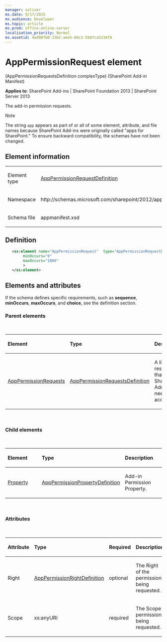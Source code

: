 ```yaml
---
manager: soliver
ms.date: 9/17/2015
ms.audience: Developer
ms.topic: article
ms.prod: office-online-server
localization_priority: Normal
ms.assetid: 4ad90fb0-33b2-aee5-69c2-5b97ca5334f8
---
```


# AppPermissionRequest element 

(AppPermissionRequestsDefinition complexType) (SharePoint Add-in Manifest)

**Applies to**: SharePoint Add-ins | SharePoint Foundation 2013 | SharePoint Server 2013

The add-in permission requests.

> [!NOTE] 
> The string `app` appears as part of or all of some element, attribute, and file names because SharePoint Add-ins were originally called "apps for SharePoint." To ensure backward compatibility, the schemas have not been changed.

## Element information

<table>
<colgroup>
<col width="50%" />
<col width="50%" />
</colgroup>
<tbody>
<tr class="odd">
<td align="left"><p><span class="label">Element type</span></p></td>
<td align="left"><p><a href="apppermissionrequestdefinition-complextype-sharepoint-add-in-manifest.md">AppPermissionRequestDefinition</a></p></td>
</tr>
<tr class="even">
<td align="left"><p><span class="label">Namespace</span></p></td>
<td align="left"><p>http://schemas.microsoft.com/sharepoint/2012/app/manifest</p></td>
</tr>
<tr class="odd">
<td align="left"><p><span class="label">Schema file</span></p></td>
<td align="left"><p>appmanifest.xsd</p></td>
</tr>
</tbody>
</table>

## Definition

```XML
   <xs:element name="AppPermissionRequest"  type="AppPermissionRequestDefinition"
        minOccurs="0"
        maxOccurs="1000"
        >
   </xs:element>
```        

## Elements and attributes

If the schema defines specific requirements, such as **sequence**, **minOccurs**, **maxOccurs**, and **choice**, see the definition section.


### Parent elements

<br/>

<table>
<colgroup>
<col width="33%" />
<col width="33%" />
<col width="33%" />
</colgroup>
<thead>
<tr class="header">
<th align="left"><p>Element</p></th>
<th align="left"><p>Type</p></th>
<th align="left"><p>Description</p></th>
</tr>
</thead>
<tbody>
<tr class="odd">
<td align="left"><p><a href="apppermissionrequests-element-appdefinition-complextypesharepoint-add-in-manifes.md">AppPermissionRequests</a></p></td>
<td align="left"><p><a href="apppermissionrequestsdefinition-complextype-sharepoint-add-in-manifest.md">AppPermissionRequestsDefinition</a></p></td>
<td align="left"><p>A list of resources that a SharePoint Add-in needs access to.</p></td>
</tr>
</tbody>
</table>

<br/>

### Child elements

<br/>

<table>
<colgroup>
<col width="33%" />
<col width="33%" />
<col width="33%" />
</colgroup>
<thead>
<tr class="header">
<th align="left"><p>Element</p></th>
<th align="left"><p>Type</p></th>
<th align="left"><p>Description</p></th>
</tr>
</thead>
<tbody>
<tr class="odd">
<td align="left"><p><a href="property-element-apppermissionrequestdefinition-complextypesharepoint-add-in-man.md">Property</a></p></td>
<td align="left"><p><a href="apppermissionpropertydefinition-complextype-sharepoint-add-in-manifest.md">AppPermissionPropertyDefinition</a></p></td>
<td align="left"><p>Add-in Permission Property.</p></td>
</tr>
</tbody>
</table>

<br/>

### Attributes

<br/>

<table>
<colgroup>
<col width="20%" />
<col width="20%" />
<col width="20%" />
<col width="20%" />
<col width="20%" />
</colgroup>
<thead>
<tr class="header">
<th align="left"><p>Attribute</p></th>
<th align="left"><p>Type</p></th>
<th align="left"><p>Required</p></th>
<th align="left"><p>Description</p></th>
<th align="left"><p>Possible values</p></th>
</tr>
</thead>
<tbody>
<tr class="odd">
<td align="left"><p>Right</p></td>
<td align="left"><p><a href="apppermissionrightdefinition-simpletype-sharepoint-add-in-manifest.md">AppPermissionRightDefinition</a></p></td>
<td align="left"><p>optional</p></td>
<td align="left"><p>The Right of the permission being requested.</p></td>
<td align="left"><p>Values of the AppPermissionRightDefinition type.</p></td>
</tr>
<tr class="even">
<td align="left"><p>Scope</p></td>
<td align="left"><p>xs:anyURI</p></td>
<td align="left"><p>required</p></td>
<td align="left"><p>The Scope permission being requested.</p></td>
<td align="left"><p>Values of the xs:anyURI type.</p></td>
</tr>
</tbody>
</table>








